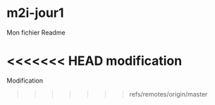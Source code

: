# m2i-jour1

Mon fichier Readme

<<<<<<< HEAD
modification
=======

Modification
>>>>>>> refs/remotes/origin/master

